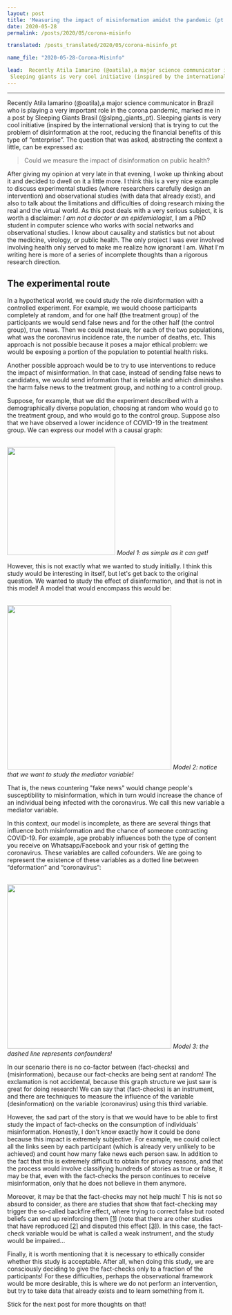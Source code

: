 ```yaml
---
layout: post
title: 'Measuring the impact of misinformation amidst the pandemic (pt. 1)'
date: 2020-05-28
permalink: /posts/2020/05/corona-misinfo

translated: /posts_translated/2020/05/corona-misinfo_pt

name_file: "2020-05-28-Corona-Misinfo"

lead:  Recently Atila Iamarino (@oatila),a major science communicator in Brazil who is playing a very important role in the COVID-19 pandemic, tagged me in a thread created by Sleeping Giants Brasil (@slpng_giants_pt), if you read portuguese you can check it [here](https://twitter.com/oatila/status/1265399350995431426).
 Sleeping giants is very cool initiative (inspired by the international version) that is trying to cut the problem of disinformation at the root, reducing the financial benefits of this type of “enterprise”.
---
```


---


Recently Atila Iamarino (@oatila),a major science communicator in Brazil who is playing a very important role in the corona pandemic, marked me in a post by Sleeping Giants Brasil (@slpng_giants_pt).
 Sleeping giants is very cool initiative (inspired by the international version) that is trying to cut the problem of disinformation at the root, reducing the financial benefits of this type of “enterprise”. 
The question that was asked, abstracting the context a little, can be expressed as:

>Could we measure the impact of disinformation on public health?

After giving my opinion at very late in that evening, I woke up thinking about it and decided to dwell on it a little more. 
I think this is a very nice example to discuss experimental studies (where researchers carefully design an intervention) and observational studies (with data that already exist), and also to talk about the limitations and difficulties of doing research mixing the real and the virtual world. 
As this post deals with a very serious subject, it is worth a disclaimer: *I am not a doctor or an epidemiologist*, I am a PhD student in computer science who works with social networks and observational studies. 
I know about causality and statistics but not about the medicine,  virology, or public health.
The only project I was ever involved involving health only served to make me realize how ignorant I am.
What I'm writing here is more of a series of incomplete thoughts than a rigorous research direction.

## The experimental route

In a hypothetical world, we could study the role disinformation with a controlled experiment. 
For example, we would choose participants completely at random, and for one half (the treatment group) of the participants we would send false news and for the other half (the control group), true news. 
Then we could measure, for each of the two populations, what was the coronavirus incidence rate, the number of deaths, etc.
 This approach is not possible because it poses a major ethical problem: we would be exposing a portion of the population to potential health risks.

Another possible approach would be to try to use interventions to reduce the impact of misinformation. 
In that case, instead of sending false news to candidates, we would send information that is reliable and which diminishes the harm false news to the treatment group, and nothing to a control group.

Suppose, for example, that we did the experiment described with a demographically diverse population, choosing at random who would go to the treatment group, and who would go to the control group. 
Suppose also that we have observed a lower incidence of COVID-19 in the treatment group. 
We can express our model with a causal graph:

<br />

<img src="{{ site.baseurl }}/images/2020-05-28-Corona-Misinfo/blog_1.png" width="250px" >
<em>Model 1: as simple as it can get!</em>
<br />

However, this is not exactly what we wanted to study initially. 
I think this study would be interesting in itself, but let's get back to the original question. 
We wanted to study the effect of disinformation, and that is not in this model! 
A model that would encompass this would be:

<br />
<img src="{{ site.baseurl }}/images/2020-05-28-Corona-Misinfo/blog_2.png" width="380px" >
<em>Model 2: notice that we want to study the mediator variable!</em>
<br />

That is, the news countering "fake news" would change people's susceptibility to misinformation, which in turn would increase the chance of an individual being infected with the coronavirus. 
We call this new variable a mediator variable.

In this context, our model is incomplete, as there are several things that influence both misinformation and the chance of someone contracting COVID-19. 
For example, age probably influences both the type of content you receive on Whatsapp/Facebook and your risk of getting the coronavirus. 
These variables are called cofounders. 
We are going to represent the existence of these variables as a dotted line between “deformation” and “coronavirus”:

<br />
<img src="{{ site.baseurl }}/images/2020-05-28-Corona-Misinfo/blog_3.png" width="380px" >
<em>Model 3: the dashed line represents confounders!</em>
<br />

In our scenario there is no co-factor between (fact-checks) and (misinformation), because our fact-checks are being sent at random! 
The exclamation is not accidental, because this graph structure we just saw is great for doing research! 
We can say that (fact-checks) is an instrument, and there are techniques to measure the influence of the variable (desinformation) on the variable (coronavirus) using this third variable.

However, the sad part of the story is that we would have to be able to first study the impact of fact-checks on the consumption of individuals' misinformation. 
Honestly, I don't know exactly how it could be done because this impact is extremely subjective. 
For example, we could collect all the links seen by each participant (which is already very unlikely to be achieved) and count how many fake news each person saw. 
In addition to the fact that this is extremely difficult to obtain for privacy reasons, and that the process would involve classifying hundreds of stories as true or false, it may be that, even with the fact-checks the person continues to receive misinformation, only that he does not believe in them anymore.

Moreover, it may be that the fact-checks may not help much! T
his is not so absurd to consider, as there are studies that show that fact-checking may trigger the so-called backfire effect, where trying to correct false but rooted beliefs can end up reinforcing them [[1]](https://pubmed.ncbi.nlm.nih.gov/23211778/) (note that there are other studies that have reproduced [[2]](https://link.springer.com/article/10.1007/s11109-010-9112-2?LI%3Dtrue) and disputed this effect [[3]](https://link.springer.com/article/10.1007/s11109-018-9443-y)). 
In this case, the fact-check variable would be what is called a weak instrument, and the study would be impaired...

Finally, it is worth mentioning that it is necessary to ethically consider whether this study is acceptable. 
After all, when doing this study, we are consciously deciding to give the fact-checks only to a fraction of the participants! 
For these difficulties, perhaps the observational framework would be more desirable, this is where we do not perform an intervention, but try to take data that already exists and to learn something from it.

Stick for the next post for more thoughts on that!
